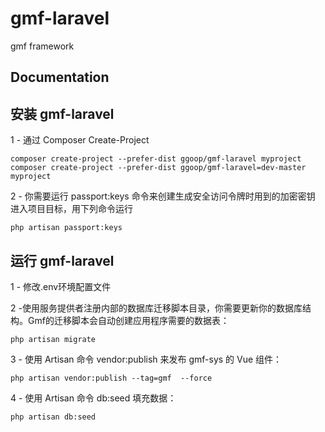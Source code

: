 # gmf-laravel
gmf framework
## Documentation


## 安装 gmf-laravel
1 - 通过 Composer Create-Project
```shell
composer create-project --prefer-dist ggoop/gmf-laravel myproject
composer create-project --prefer-dist ggoop/gmf-laravel=dev-master myproject
```
2 - 你需要运行 passport:keys 命令来创建生成安全访问令牌时用到的加密密钥
进入项目目标，用下列命令运行
```shell
php artisan passport:keys
```

## 运行 gmf-laravel
1 - 修改.env环境配置文件

2 -使用服务提供者注册内部的数据库迁移脚本目录，你需要更新你的数据库结构。Gmf的迁移脚本会自动创建应用程序需要的数据表：

```shell
php artisan migrate
```

3 - 使用 Artisan 命令 vendor:publish 来发布 gmf-sys 的 Vue 组件：
```shell
php artisan vendor:publish --tag=gmf  --force
```

4 - 使用 Artisan 命令 db:seed 填充数据：
```shell
php artisan db:seed
```